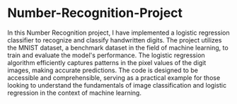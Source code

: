 # Number-Recognition-Project
In this Number Recognition project, I have implemented a logistic regression classifier to recognize and classify handwritten digits. The project utilizes the MNIST dataset, a benchmark dataset in the field of machine learning, to train and evaluate the model's performance. The logistic regression algorithm efficiently captures patterns in the pixel values of the digit images, making accurate predictions. The code is designed to be accessible and comprehensible, serving as a practical example for those looking to understand the fundamentals of image classification and logistic regression in the context of machine learning.
